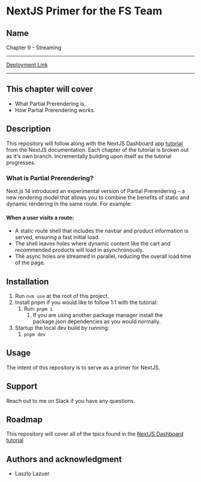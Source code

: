 # NextJS Primer for the FS Team

## Name

Chapter 9 - Streaming

---

[Deployment Link](https://nextjs-dashboard-two-rho-68.vercel.app/)

---

## This chapter will cover

* What Partial Prerendering is.
* How Partial Prerendering works.

## Description

This repository will follow along with the NextJS Dashboard app [tutorial](https://nextjs.org/learn/dashboard-app) from the NextJS documentation. Each chapter of the tutorial is broken out as it's own branch. Incrementally building upon itself as the tutorial progresses.

### What is Partial Prerendering?

Next.js 14 introduced an experimental version of Partial Prerendering – a new rendering model that allows you to combine the benefits of static and dynamic rendering in the same route. For example:

#### When a user visits a route:
* A static route shell that includes the navbar and product information is served, ensuring a fast initial load.
* The shell leaves holes where dynamic content like the cart and recommended products will load in asynchronously.
* The async holes are streamed in parallel, reducing the overall load time of the page.

## Installation

1. Run `nvm use` at the root of this project.
2. Install pnpm if you would like to follow 1:1 with the tutorial:
   1. Run: `pnpm i`
      1. If you are using another package manager install the package.json dependencies as you would normally.
3. Startup the local dev build by running:
   1. `pnpm dev`

## Usage

The intent of this repository is to serve as a primer for NextJS.

## Support

Reach out to me on Slack if you have any questions.

## Roadmap

This repository will cover all of the tpics found in the [NextJS Dashboard tutorial](https://nextjs.org/learn/dashboard-app/css-styling)

## Authors and acknowledgment

* Laszlo Lazuer
